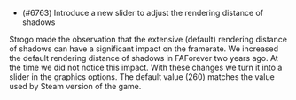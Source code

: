 - (#6763) Introduce a new slider to adjust the rendering distance of shadows

Strogo made the observation that the extensive (default) rendering distance of shadows can have a significant impact on the framerate. We increased the default rendering distance of shadows in FAForever two years ago. At the time we did not notice this impact. With these changes we turn it into a slider in the graphics options. The default value (260) matches the value used by Steam version of the game.
